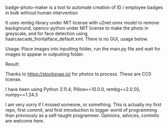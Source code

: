 badge-photo-maker is a tool to automate creation of ID / employee badges in bulk without human intervention

It uses rembg library under MIT license with u2net.onnx model to remove background, opencv-python under MIT license to make the photo in greyscale, and for face detection using haarcascade_frontalface_default.xml.
There is no GUI, usage below.

Usage:
Place images into inputImg folder, run the main.py file and wait for images to appear in outputimg folder.

Result:


Thanks to https://stocksnap.io/ for photos to process. These are CC0 license.

I have been using Python 3.11.4, Pillow==10.0.0, rembg==2.0.50, numpy==1.24.3

I am very sorry if I missed someone, or something. This is actually my first repo, first commit, and first introduction to bigger world of programming than previously as a self-taught programmer.
Opinions, advices, commits are welcome here.
